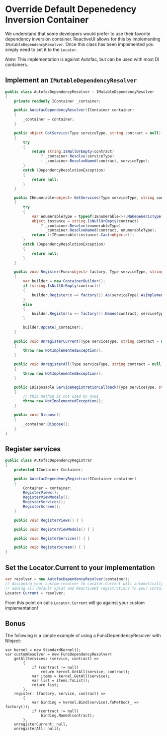 # Override Default Depenedency Inversion Container

We understand that some developers would prefer to use their favorite dependency inversion container.  ReactiveUI allows for this by implementing `IMutableDependencyResolver`.  Once this class has been implemented you simply need to set it to the `Locator`.

*Note*: This implementation is against Autofac, but can be used with most DI containers.

## Implement an `IMutableDependencyResolver`

```csharp
public class AutofacDependencyResolver : IMutableDependencyResolver
{
    private readonly IContainer _container;

    public AutofacDependencyResolver(IContainer container)
    {
        _container = container;
    }

    public object GetService(Type serviceType, string contract = null)
    {
        try
        {
            return string.IsNullOrEmpty(contract)
                ? _container.Resolve(serviceType)
                : _container.ResolveNamed(contract, serviceType);
        }
        catch (DependencyResolutionException)
        {
            return null;
        }
    }

    public IEnumerable<object> GetServices(Type serviceType, string contract = null)
    {
        try
        {
            var enumerableType = typeof(IEnumerable<>).MakeGenericType(serviceType);
            object instance = string.IsNullOrEmpty(contract)
                ? _container.Resolve(enumerableType)
                : _container.ResolveNamed(contract, enumerableType);
            return ((IEnumerable)instance).Cast<object>();
        }
        catch (DependencyResolutionException)
        {
            return null;
        }
    }

    public void Register(Func<object> factory, Type serviceType, string contract = null)
    {
        var builder = new ContainerBuilder();
        if (string.IsNullOrEmpty(contract))
        {
            builder.Register(x => factory()).As(serviceType).AsImplementedInterfaces();
        }
        else
        {
            builder.Register(x => factory()).Named(contract, serviceType).AsImplementedInterfaces();
        }

        builder.Update(_container);
    }
    
    public void UnregisterCurrent(Type serviceType, string contract = null)
    {
        throw new NotImplementedException();
    }

    public void UnregisterAll(Type serviceType, string contract = null)
    {
        throw new NotImplementedException();
    }

    public IDisposable ServiceRegistrationCallback(Type serviceType, string contract, Action<IDisposable> callback)
    {
        // this method is not used by RxUI
        throw new NotImplementedException();
    }

    public void Dispose()
    {
        _container.Dispose();
    }
}
```

## Register services

```csharp
public class AutofacDependencyRegistrar
{
    protected IContainer Container;

    public AutofacDependencyRegistrar(IContainer container)
    {
        Container = container;
        RegisterViews();
        RegisterViewModels();
        RegisterServices();
        RegisterScreen();
    }

    public void RegisterViews() { }

    public void RegisterViewModels() { }

    public void RegisterServices() { }

    public void RegisterScreen() { }
}
```


## Set the Locator.Current to your implementation

```csharp
var resolver = new AutofacDependencyResolver(container);
// Assigning your custom resolver to Locator.Current will automatically take care of
// adding all default Splat and ReactiveUI registrations to your container.
Locator.Current = resolver;
```

From this point on calls `Locator.Current` will go against your custom implementation!

## Bonus

The following is a simple example of using a FuncDependencyResolver with NInject:

```
var kernel = new StandardKernel();
var customResolver = new FuncDependencyResolver(
    getAllServices: (service, contract) =>
        {
            if (contract != null)
                return kernel.GetAll(service, contract);
            var items = kernel.GetAll(service);
            var list = items.ToList();
            return list;
        },
    register: (factory, service, contract) =>
        {
            var binding = kernel.Bind(service).ToMethod(_ => factory());
            if (contract != null)
                binding.Named(contract);
        },
    unregisterCurrent: null,
    unregisterAll: null);
```
